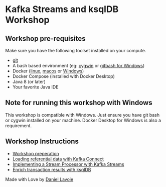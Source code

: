# Kafka Streams and ksqlDB Workshop

## Workshop pre-requisites

Make sure you have the following toolset installed on your compute.

* [git](https://git-scm.com/)
* A bash based environment (eg: [cygwin](https://www.cygwin.com/) or [gitbash for Windows]((https://git-scm.com/)))
* Docker ([linux](https://docs.docker.com/install/), [macos](https://docs.docker.com/docker-for-mac/install/) or [Windows](https://docs.docker.com/docker-for-windows/install/))
* Docker Compose (installed with Docker Desktop)
* Java 8 (or later)
* Your favorite Java IDE

## Note for running this workshop with Windows

This workshop is compatible with Windows. Just ensure you have git bash or cygwin installed on your machine. Docker Desktop for Windows is also a requirement.

## Workshop Instructions

* [Workshop preperation](doc/preperation/preperations.md)
* [Loading referential data with Kafka Connect](doc/connector/connector-linux.md)
* [Implementing a Stream Processor with Kafka Streams](doc/streams/streams.md)
* [Enrich transaction results with ksqlDB](doc/ksqldb/ksqldb.md)

Made with Love by [Daniel Lavoie](https://github.com/daniellavoie)
